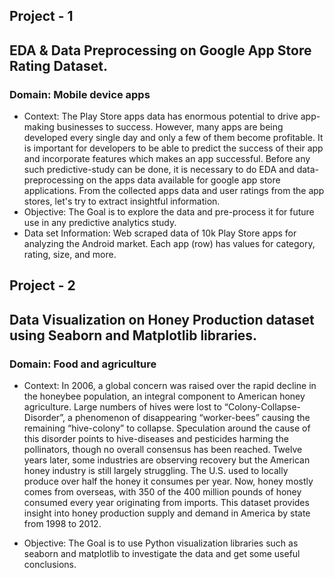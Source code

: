 ##  Project - 1
##  EDA & Data Preprocessing on Google App Store Rating Dataset.
### Domain: Mobile device apps
- Context: The Play Store apps data has enormous potential to drive app-making businesses to success. However, many
           apps are being developed every single day and only a few of them become profitable. It is important for
           developers to be able to predict the success of their app and incorporate features which makes an app
           successful. Before any such predictive-study can be done, it is necessary to do EDA and data-preprocessing on
           the apps data available for google app store applications. From the collected apps data and user ratings from
           the app stores, let's try to extract insightful information.
- Objective:
            The Goal is to explore the data and pre-process it for future use in any predictive analytics study.
- Data set Information:
            Web scraped data of 10k Play Store apps for analyzing the Android market. Each app (row) has values for
            category, rating, size, and more.

## Project - 2
## Data Visualization on Honey Production dataset using Seaborn and Matplotlib libraries.
### Domain: Food and agriculture

- Context:
In 2006, a global concern was raised over the rapid decline in the honeybee population, an integral component
to American honey agriculture. Large numbers of hives were lost to “Colony-Collapse-Disorder”, a
phenomenon of disappearing “worker-bees” causing the remaining “hive-colony” to collapse. Speculation
around the cause of this disorder points to hive-diseases and pesticides harming the pollinators, though no
overall consensus has been reached. Twelve years later, some industries are observing recovery but the
American honey industry is still largely struggling. The U.S. used to locally produce over half the honey it
consumes per year. Now, honey mostly comes from overseas, with 350 of the 400 million pounds of honey
consumed every year originating from imports. This dataset provides insight into honey production supply and
demand in America by state from 1998 to 2012.


- Objective:
The Goal is to use Python visualization libraries such as seaborn and matplotlib to investigate the data and get
some useful conclusions.

